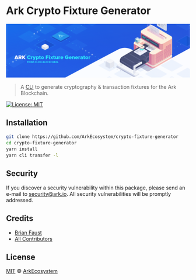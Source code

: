 # Ark Crypto Fixture Generator

<p align="center">
    <img src="https://github.com/ArkEcosystem/crypto-fixture-generator/blob/master/banner.png" />
</p>

> A [CLI](https://en.wikipedia.org/wiki/Command-line_interface) to generate cryptography & transaction fixtures for the Ark Blockchain.

[![License: MIT](https://badgen.now.sh/badge/license/MIT/green)](https://opensource.org/licenses/MIT)

## Installation

```bash
git clone https://github.com/ArkEcosystem/crypto-fixture-generator
cd crypto-fixture-generator
yarn install
yarn cli transfer -l
```

## Security

If you discover a security vulnerability within this package, please send an e-mail to security@ark.io. All security vulnerabilities will be promptly addressed.

## Credits

- [Brian Faust](https://github.com/faustbrian)
- [All Contributors](../../../../contributors)

## License

[MIT](LICENSE) © [ArkEcosystem](https://ark.io)
